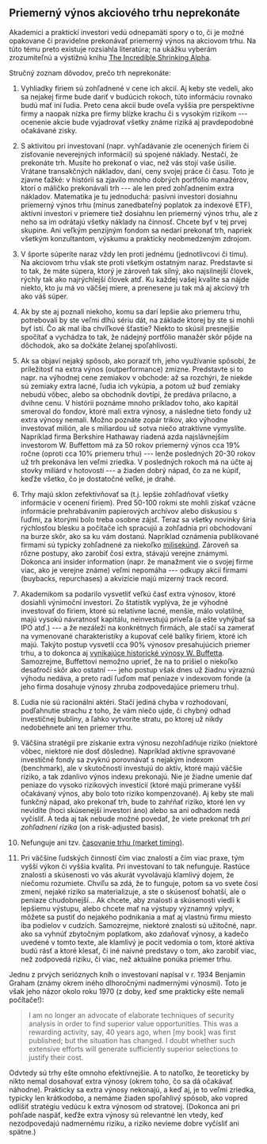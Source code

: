## Priemerný výnos akciového trhu neprekonáte

Akademici a praktickí investori vedú odnepamäti spory o to, či je možné opakovane či pravidelne prekonávať priemerný výnos na akciovom trhu.
Na túto tému preto existuje rozsiahla literatúra; na ukážku vyberám zrozumiteľnú a výstižnú knihu [The Incredible Shrinking Alpha](https://www.amazon.com/Incredible-Shrinking-Alpha-2nd-successful/dp/0857198246).

Stručný zoznam dôvodov, prečo trh neprekonáte:

1. Vyhliadky firiem sú zohľadnené v cene ich akcií. Aj keby ste vedeli, ako sa nejakej firme bude dariť v budúcich rokoch, túto informáciu rovnako budú mať iní ľudia. Preto cena akcií bude oveľa vyššia pre perspektívne firmy a naopak nízka pre firmy blízke krachu či s vysokým rizikom --- ocenenie akcie bude vyjadrovať všetky známe riziká aj pravdepodobné očakávané zisky.

2. S aktivitou pri investovaní (napr. vyhľadávanie zle ocenených firiem či zisťovanie neverejných informácií) sú spojené náklady. Nestačí, že prekonáte trh. Musíte ho prekonať o viac, než vás stojí vaše úsilie. Vrátane transakčných nákladov, daní, ceny svojej práce či času. Toto je zjavne ťažké: v histórii sa zjavilo mnoho dobrých portfólio manažérov, ktorí o máličko prekonávali trh --- ale len pred zohľadnením extra nákladov. Matematika je tu jednoduchá: pasívni investori dosiahnu priemerný výnos trhu (mínus zanedbateľný poplatok za indexové ETF), aktívni investori v priemere tiež dosiahnu len priemerný výnos trhu, ale z neho sa im odrátajú všetky náklady na činnosť. Chcete byť v tej prvej skupine. Ani veľkým penzijným fondom sa nedarí prekonať trh, napriek všetkým konzultantom, výskumu a prakticky neobmedzeným zdrojom.

3. V športe súperíte naraz vždy len proti jednému (jednotlivcovi či tímu). Na akciovom trhu však ste proti všetkým ostatným naraz. Predstavte si to tak, že máte súpera, ktorý je zároveň tak silný, ako najsilnejší človek, rýchly tak ako najrýchlejší človek atď. Ku každej vašej kvalite sa nájde niekto, kto ju má vo väčšej miere, a prenesene ju tak má aj akciový trh ako váš súper.

4. Ak by ste aj poznali niekoho, komu sa darí lepšie ako priemeru trhu, potrebovali by ste veľmi dlhú sériu dát, na základe ktorej by ste si mohli byť istí. Čo ak mal iba chvíľkové šťastie? Niekto to skúsil presnejšie spočítať a vychádza to tak, že nádejný portfólio manažér skôr pôjde na dôchodok, ako sa dočkáte želanej spoľahlivosti.

5. Ak sa objaví nejaký spôsob, ako poraziť trh, jeho využívanie spôsobí, že príležitosť na extra výnos (outperformance) zmizne. Predstavte si to napr. na výhodnej cene zemiakov v obchode: až sa rozchýri, že niekde sú zemiaky extra lacné, ľudia ich vykúpia, a potom už buď zemiaky nebudú vôbec, alebo sa obchodník dovtípi, že predáva prilacno, a dvihne cenu. V histórii poznáme mnoho príkladov toho, ako kapitál smeroval do fondov, ktoré mali extra výnosy, a následne tieto fondy už extra výnosy nemali. Možno poznáte zopár trikov, ako výhodne investovať milión, ale s miliardou už sotva niečo atraktívne vymyslíte. Napríklad firma Berkshire Hathaway riadená azda najslávnejším investorom W. Buffettom má za 50 rokov priemerný výnos cca 19% ročne (oproti cca 10% priemeru trhu) --- lenže posledných 20-30 rokov už trh prekonáva len veľmi zriedka. V posledných rokoch má na účte aj stovky miliárd v hotovosti --- a žiaden dobrý nápad, čo za ne kúpiť, keďže všetko, čo je dostatočné veľké, je drahé.

6. Trhy majú sklon zefektívňovať sa (t.j. lepšie zohľadňovať všetky informácie v ocenení firiem). Pred 50-100 rokmi ste mohli získať vzácne informácie prehrabávaním papierových archívov alebo diskusiou s ľuďmi, za ktorými bolo treba osobne zájsť. Teraz sa všetky novinky šíria rýchlosťou blesku a počítače ich spracujú a zohľadnia pri obchodovaní na burze skôr, ako sa ku vám dostanú. Napríklad oznámenia publikované firmami sú typicky zohľadnené za niekoľko [milisekúnd](https://www.sciencedirect.com/science/article/abs/pii/S1566014120305872). Zároveň sa rôzne postupy, ako zarobiť čosi extra, stávajú verejne známymi. Dokonca ani insider information (napr. že manažment vie o svojej firme viac, ako je verejne známe) veľmi nepomáha --- odkupy akcií firmami (buybacks, repurchases) a akvizície majú mizerný track record.

7. Akademikom sa podarilo vysvetliť veľkú časť extra výnosov, ktoré dosiahli výnimoční investori. Zo štatistík vyplýva, že je výhodné investovať do firiem, ktoré sú relatívne lacné, menšie, málo volatilné, majú vysokú návratnosť kapitálu, neinvestujú priveľa (a ešte vyhýbať sa IPO atď.) --- a že nezáleží na konkrétnych firmách, ale stačí sa zamerať na vymenované charakteristiky a kupovať celé balíky firiem, ktoré ich majú. Takýto postup vysvetlí cca 90% výnosov presahujúcich priemer trhu, a to dokonca aj [vynikajúce historické výnosy W. Buffetta](https://papers.ssrn.com/sol3/papers.cfm?abstract_id=3197185). Samozrejme, Buffettovi nemožno uprieť, že na to prišiel o niekoľko desaťročí skôr ako ostatní --- jeho postup však dnes už žiadnu výraznú výhodu nedáva, a preto radí ľuďom mať peniaze v indexovom fonde (a jeho firma dosahuje výnosy zhruba zodpovedajúce priemeru trhu).

8. Ľudia nie sú racionálni aktéri. Stačí jediná chyba v rozhodovaní, podľahnutie strachu z toho, že vám niečo ujde, či chybný odhad investičnej bubliny, a ľahko vytvoríte stratu, po ktorej už nikdy nedobehnete ani ten priemer trhu.

9. Väčšina stratégií pre získanie extra výnosu nezohľadňuje riziko (niektoré vôbec, niektoré nie dosť dôsledne). Napríklad aktívne spravované investičné fondy sa zvyknú porovnávať s nejakým indexom (benchmark), ale v skutočnosti investujú do aktív, ktoré majú väčšie riziko, a tak zdanlivo výnos indexu prekonajú. Nie je žiadne umenie dať peniaze do vysoko rizikových investícií (ktoré majú primerane vyšší očakávaný výnos, aby bolo toto riziko kompenzované). Aj keby ste mali funkčný nápad, ako prekonať trh, bude to zahŕňať riziko, ktoré len vy nevidíte (hoci skúsenejší investori áno) alebo sa ani odhadom nedá vyčísliť. A teda aj tak nebude možné povedať, že viete prekonať trh _pri zohľadnení rizika_ (on a risk-adjusted basis).

10. Nefunguje ani tzv. [časovanie trhu (market timing)](investing_market_timing.md).

11. Pri väčšine ľudských činností čím viac znalostí a čím viac praxe, tým vyšší výkon či vyššia kvalita. Pri investovaní to tak nefunguje. Rastúce znalosti a skúsenosti vo vás akurát vyvolávajú klamlivý dojem, že niečomu rozumiete. Chvíľu sa zdá, že to funguje, potom sa vo svete čosi zmení, nejaké riziko sa materializuje, a ste o skúsenosť bohatší, ale o peniaze chudobnejší... Ak chcete, aby znalosti a skúsenosti viedli k lepšiemu výstupu, alebo chcete mať na výstupy významný vplyv, môžete sa pustiť do nejakého podnikania a mať aj vlastnú firmu miesto iba podielov v cudzích. Samozrejme, niektoré znalosti sú užitočné, napr. ako sa vyhnúť zbytočným poplatkom, ako zdaňovať výnosy, a kadečo uvedené v tomto texte, ale klamlivý je pocit vedomia o tom, ktoré aktíva budú rásť a ktoré klesať, či iné naivné predstavy o tom, ako zarobiť viac, než zodpovedá riziku, či viac, než aktuálne ponúka priemer trhu.

Jednu z prvých serióznych kníh o investovaní napísal v r. 1934 Benjamin Graham (známy okrem iného dlhoročnými nadmernými výnosmi). Toto je však jeho názor okolo roku 1970 (z doby, keď sme prakticky ešte nemali počítače!):
>   I am no longer an advocate of elaborate techniques of security analysis in order to find superior value opportunities. This was a rewarding activity, say, 40 years ago, when [my book] was first published; but the situation has changed. I doubt whether such extensive efforts will generate sufficiently superior selections to justify their cost.

Odvtedy sú trhy ešte omnoho efektívnejšie. A to natoľko, že teoreticky by nikto nemal dosahovať extra výnosy (okrem toho, čo sa dá očakávať náhodne). Prakticky sa extra výnosy nekonajú, a keď aj, je to veľmi zriedka, typicky len krátkodobo, a nemáme žiaden spoľahlivý spôsob, ako vopred odlíšiť stratégiu vedúcu k extra výnosom od stratovej. (Dokonca ani pri pohľade naspäť, keďže extra výnosy sú relevantné len vtedy, keď nezodpovedajú nadmernému riziku, a riziko nevieme dobre vyčísliť ani spätne.)
